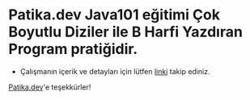 # Patika.dev Java101 eğitimi Çok Boyutlu Diziler ile B Harfi Yazdıran Program pratiğidir.

* Çalışmanın içerik ve detayları için lütfen [linki](https://academy.patika.dev/courses/java101/pratik-array-letter) takip ediniz.

[Patika.dev](https://www.patika.dev/tr)'e teşekkürler!